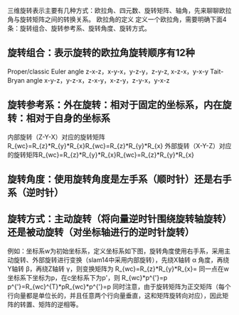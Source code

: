 三维旋转表示主要有几种方式：欧拉角、四元数、旋转矩阵、轴角，先来聊聊欧拉角与旋转矩阵之间的转换关系。
欧拉角的定义
定义一个欧拉角，需要明确下面4条：旋转组合、旋转参考系、旋转角度、旋转方式。

## 旋转组合：表示旋转的欧拉角旋转顺序有12种
Proper/classic Euler angle    z-x-z，x-y-x，y-z-y，z-y-z, x-z-x，y-x-y
Tait-Bryan angle    x-y-z，y-z-x，z-x-y，x-z-y，z-y-x，y-x-z
## 旋转参考系：外在旋转：相对于固定的坐标系，内在旋转：相对于自身的坐标系

内部旋转（Z-Y-X）对应的旋转矩阵R_{wc}=R_{z}*R_{y}*R_{x}R_{wc}=R_{z}*R_{y}*R_{x}
外部旋转（X-Y-Z）对应的旋转矩阵R_{wc}=R_{z}*R_{y}*R_{x}R_{wc}=R_{z}*R_{y}*R_{x}

## 旋转角度：使用旋转角度是左手系（顺时针）还是右手系（逆时针）
## 旋转方式：主动旋转（将向量逆时针围绕旋转轴旋转）还是被动旋转（对坐标轴进行的逆时针旋转）

例如：坐标系w为初始坐标系，定义坐标系如下图，旋转角度使用右手系，采用主动旋转、外部旋转进行变换（slam14中采用内部旋转），先绕X轴转  α 角度，再绕Y轴转 β，再绕Z轴转 γ，则变换矩阵为
R_{wc}=R_{z}*R_{y}*R_{x}=
同一点在w坐标系下坐标为p，在c坐标系下为p'，则
 R_{wc}*p^{'}=p
 p^{'}=R_{wc}^{T}*pR_{wc}*p^{'}=p 
同时注意，由于旋转矩阵为正交矩阵（每个行向量都是单位长的，并且任意两个行向量垂直，这和矩阵旋转向对应），因此矩阵的转置、矩阵的逆相等。


